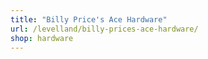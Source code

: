 ```yaml
---
title: "Billy Price's Ace Hardware"
url: /levelland/billy-prices-ace-hardware/
shop: hardware
---
```

